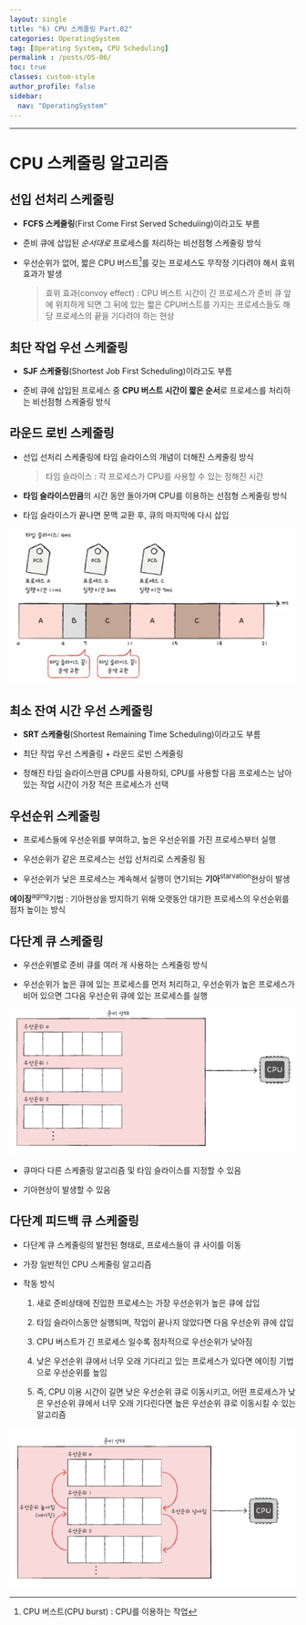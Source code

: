 ```yaml
---
layout: single
title: "6) CPU 스케줄링 Part.02"
categories: OperatingSystem
tag: [Operating System, CPU Scheduling]
permalink : /posts/OS-06/
toc: true
classes: custom-style
author_profile: false
sidebar:
  nav: "OperatingSystem"
---
```


<hr>

# CPU 스케줄링 알고리즘

## 선입 선처리 스케줄링

- **FCFS 스케줄링**(First Come First Served Scheduling)이라고도 부름

- 준비 큐에 삽입된 *순서대로* 프로세스를 처리하는 비선점형 스케줄링 방식

- 우선순위가 없어, 짧은 CPU 버스트[^1]를 갖는 프로세스도 무작정 기다려야 해서 효위 효과가 발생

    > 효위 효과(convoy effect) : CPU 버스트 시간이 긴 프로세스가 준비 큐 앞에 위치하게 되면 그 뒤에 있는 짧은 CPU버스트를 가지는 프로세스들도 해당 프로세스의 끝을 기다려야 하는 현상

[^1]: CPU 버스트(CPU burst) : CPU를 이용하는 작업

## 최단 작업 우선 스케줄링

- **SJF 스케줄링**(Shortest Job First Scheduling)이라고도 부름

- 준비 큐에 삽입된 프로세스 중 **CPU 버스트 시간이 짧은 순서**로 프로세스를 처리하는 비선점형 스케줄링 방식

## 라운드 로빈 스케줄링

- 선입 선처리 스케줄링에 타임 슬라이스의 개념이 더해진 스케줄링 방식

    > 타임 슬라이스 : 각 프로세스가 CPU를 사용할 수 있는 정해진 시간

- **타임 슬라이스만큼**의 시간 동안 돌아가며 CPU를 이용하는 선점형 스케줄링 방식    

- 타임 슬라이스가 끝나면 문맥 교환 후, 큐의 마지막에 다시 삽입

<p id="img_center">
  <img 
        src="../../assets/images/OperatingSystem/CPU_Scheduling02-1.png"
        alt="image"
        title="image"
  >
</p>

## 최소 잔여 시간 우선 스케줄링

- **SRT 스케줄링**(Shortest Remaining Time Scheduling)이라고도 부름

- 최단 작업 우선 스케줄링 + 라운드 로빈 스케줄링

- 정해진 타임 슬라이스만큼 CPU를 사용하되, CPU를 사용할 다음 프로세스는 남아있는 작업 시간이 가장 적은 프로세스가 선택

## 우선순위 스케줄링

- 프로세스들에 우선순위를 부여하고, 높은 우선순위를 가진 프로세스부터 실행

- 우선순위가 같은 프로세스는 선입 선처리로 스케줄링 됨

- 우선순위가 낮은 프로세스는 계속해서 실행이 연기되는 **기아**<sup>starvation</sup>현상이 발생

**에이징**<sup>aging</sup>기법 : 기아현상을 방지하기 위해 오랫동안 대기한 프로세스의 우선순위를 점차 높이는 방식

## 다단계 큐 스케줄링

- 우선순위별로 준비 큐를 여러 개 사용하는 스케줄링 방식

- 우선순위가 높은 큐에 있는 프로세스를 먼저 처리하고, 우선순위가 높은 프로세스가 비어 있으면 그다음 우선순위 큐에 있는 프로세스를 실행

<p id="img_center">
  <img 
        src="../../assets/images/OperatingSystem/CPU_Scheduling02-2.png"
        alt="image"
        title="image"
  >
</p>

- 큐마다 다른 스케줄링 알고리즘 및 타임 슬라이스를 지정할 수 있음

- 기아현상이 발생할 수 있음

## 다단계 피드백 큐 스케줄링

- 다단계 큐 스케줄링의 발전된 형태로, 프로세스들이 큐 사이를 이동

- 가장 일반적인 CPU 스케줄링 알고리즘

- 작동 방식

  1. 새로 준비상태에 진입한 프로세스는 가장 우선순위가 높은 큐에 삽입

  2. 타임 슬라이스동안 실행되며, 작업이 끝나지 않았다면 다음 우선순위 큐에 삽입

  3. CPU 버스트가 긴 프로세스 일수록 점차적으로 우선순위가 낮아짐

  4. 낮은 우선순위 큐에서 너무 오래 기다리고 있는 프로세스가 있다면 에이징 기법으로 우선순위를 높임

  5. 즉, CPU 이용 시간이 길면 낮은 우선순위 큐로 이동시키고, 어떤 프로세스가 낮은 우선순위 큐에서 너무 오래 기다린다면 높은 우선순위 큐로 이동시킬 수 있는 알고리즘

<p id="img_center">
  <img 
        src="../../assets/images/OperatingSystem/CPU_Scheduling02-3.png"
        alt="image"
        title="image"
  >
</p>